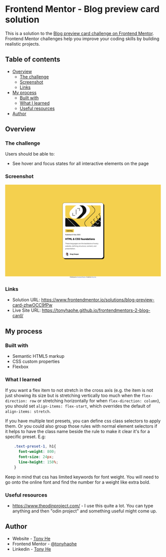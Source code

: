 # Frontend Mentor - Blog preview card solution

This is a solution to the [Blog preview card challenge on Frontend Mentor](https://www.frontendmentor.io/challenges/blog-preview-card-ckPaj01IcS). Frontend Mentor challenges help you improve your coding skills by building realistic projects. 

## Table of contents

- [Overview](#overview)
  - [The challenge](#the-challenge)
  - [Screenshot](#screenshot)
  - [Links](#links)
- [My process](#my-process)
  - [Built with](#built-with)
  - [What I learned](#what-i-learned)
  - [Useful resources](#useful-resources)
- [Author](#author)

## Overview

### The challenge

Users should be able to:

- See hover and focus states for all interactive elements on the page

### Screenshot

![](./screenshot.png)

### Links

- Solution URL: https://www.frontendmentor.io/solutions/blog-preview-card-zhwOCC9fPw
- Live Site URL: https://tonyhaohe.github.io/frontendmentors-2-blog-card/

## My process

### Built with

- Semantic HTML5 markup
- CSS custom properties
- Flexbox

### What I learned

If you want a flex item to not stretch in the cross axis (e.g. the item is not just showing its size but is stretching vertically too much when the `flex-direction: row` or stretching horizontally for when `flex-direction: column`), you should set `align-items: flex-start`, which overrides the default of `align-items: stretch`. 

If you have multiple text presets, you can define css class selectors to apply them. Or you could also group those rules with normal element selectors if it helps to have the class name beside the rule to make it clear it's for a specific preset. E.g: 

```css
    .text-preset-1, h1{
      font-weight: 800;
      font-size: 24px;
      line-height: 150%;
    }
```

Keep in mind that css has limited keywords for font weight. You will need to go onto the online font and find the number for a weight like extra bold. 

### Useful resources

- https://www.theodinproject.com/ - I use this quite a lot. You can type anything and then "odin project" and something useful might come up.

## Author

- Website - [Tony He](https://tonyhaohe.github.io/frontendmentors-2-blog-card/)
- Frontend Mentor - [@tonyhaohe](https://www.frontendmentor.io/profile/tonyhaohe)
- Linkedin - [Tony He](https://linkedin.com/in/tony-he-birmingham)
